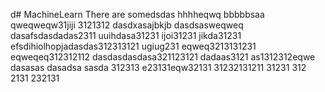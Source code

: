 d# MachineLearn
There are somedsdas
hhhheqwq
bbbbbsaa
qweqweqw31jiji
3121312
dasdxasajbkjb
dasdsasweqweq
dasafsdasdadas2311
uuihdasa31231
ijoi31231
jikda31231
efsdihiolhopjadasdas312313121
ugiug231
eqweq3213131231
eqweqeq312312112
dasdasdasdasa321123121
dadaas3121
as1312312eqwe
dasasas
dasadsa
sasda
312313
e23131eqw32131
31232131211
31231
312
2131
232131
